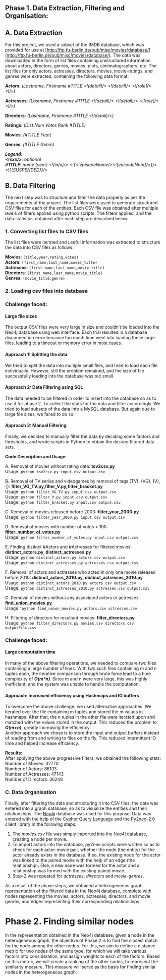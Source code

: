 ## Phase 1. Data Extraction, Filtering and Organisation:

## A. Data Extraction

For this project, we used a subset of the IMDB database, which was provided for use at [http://ftp.fu-berlin.de/pub/misc/movies/database/](http://ftp.fu-berlin.de/pub/misc/movies/database/). The data was downloaded in the form of list files containing unstructured information about actors, directors, genres, movies. plots, cinematographers, etc. The list files for only actors, actresses, directors,  movies, movie-ratings, and genres were extracted, containing the following data format:

**Actors**:
*(Lastname, Firstname #TITLE <!(detail)/> <!(detail)/> <![role]/> <!<billingPosition>/>)*

**Actresses**:
*(Lastname, Firstname #TITLE <!(detail)/> <!(detail)/> <![role]/> <!<billingPosition>/>)*

**Directors**: 
*(Lastname, Firstname #TITLE <!(detail)/>)*

**Ratings**: 
*(Dist.Num Votes Rank #TITLE)*

**Movies**: 
*(#TITLE Year)*

**Genres**: 
*(#TITLE Genre)*

**_Legend_**:    
**_<!xxx/>_**: *optional*    
**_#TITLE_**: *name (year) <!(info)/> <!{<!episodeName/><!{episodeNum}/>}/> <!{{SUSPENDED}}/>*     

## B. Data Filtering
The next step was to structure and filter the data properly as per the requirements of the project. The list files were used to generate structured CSV files for each of the entities. Each CSV file was obtained after multiple levels of filters applied using python scripts. The filters applied, and the data statistics obtained after each step are described below.

### 1. Converting list files to CSV files
The list files were iterated and useful information was extracted to structure the data into CSV files as follows:

  **Movies**: `(title,year,rating,votes)`     
  **Actors**: `(first_name,last_name,movie_title)`     
  **Actresses**: `(first_name,last_name,movie_title)`    
  **Directors**: `(first_name,last_name,movie_title)`    
  **Genres**: `(movie_title,genre)`    
  
  
### 2. Loading csv files into database

### Challenge faced:    
#### Large file sizes    
The output CSV files were very large in size and couldn’t be loaded into the Neo4j database using web interface. Each trial resulted in a database disconnection error because too much time went into loading these large files, leading to a timeout or memory error in most cases.    

#### Approach 1: Splitting the data
We tried to split the data into multiple small files, and tried to load each file individually. However, still the problem remained, and the size of file successfully loading into the database was too small.

#### Approach 2: Data Filtering using SQL
The data needed to be filtered in order to insert into the database so as to use it for phase 2. To collect the stats for the data and filter accordingly. We tried to load subsets of the data into a MySQL database. But again due to large file sizes, we failed to do so.

#### Approach 3: Manual Filtering
Finally, we decided to manually filter the data by deciding some factors and thresholds, and wrote scripts in Python to obtain the desired filtered data sets.    

**Code Description and Usage**:

A. Removal of movies without rating data: **tsv2csv.py**    
  Usage: `python tsv2csv.py input.csv output.csv`

B. Removal of TV series and video­games by removal of tags (TV), (VG), (V), {}: **filter_VG_TV.py,filter_V.py,filter_bracket.py**  
  Usage: `python filter_VG_TV.py input.csv output.csv`    
  Usage: `python filter_V.py input.csv output.csv`    
  Usage: `python filter_bracket.py input.csv output.csv`    

C. Removal of movies released before 2000: **filter_year_2000.py**    
  Usage: `python filter_year_2000.py input.csv output.csv`    

D. Removal of movies with number of votes < 100: **filter_number_of_votes.py**    
  Usage: `python filter_number_of_votes.py input.csv output.csv`   

E. Finding distinct #Actors and #Actresses for filtered movies: **distinct_actors.py, distinct_actresses.py**    
  Usage: `python distinct_actors.py actors.csv output.csv`    
  Usage: `python distinct_actresses.py actresses.csv output.csv`    

F. Removal of actors and actresses who acted in only one movie released before 2010: **distinct_actors_2010.py, distinct_actresses_2010.py**   
  Usage: `python distinct_actors_2010.py actors.csv output.csv`    
  Usage: `python distinct_actresses_2010.py actresses.csv output.csv`    

G. Removal of movies without any associated actors or actresses: **find_union_movies.py**    
  Usage:`'python find_union_movies.py actors.csv actresses.csv`    

H. Filtering of directors for resultant movies: **filter_directors.py**    
  Usage: `python filter_directors.py movies.csv directors.csv outputFile.csv`    
  
  
### Challenge faced: 
#### Large computation time         
In many of the above filtering operations, we needed to compare two files containing a large number of lines. With two such files containing m and n tuples each, the iterative comparison through brute force lead to a time complexity of **_O(m*n)_**. Since m and n were very large, this was highly inefficient, and the system was unable to handle the computation.    

#### Approach: Increased efficiency using Hashmaps and IO buffers     
To overcome the above challenge, we used alternative approaches. We iterated over the file containing m tuples and stored the m values in hashmaps. After that, the n tuples in the other file were iterated upon and matched with the values stored in the output. This reduced the problem to **_O(m+n)_**, greatly increasing the efficiency.      
Another approach we chose is to store the input and output buffers instead of reading from and writing to files on the fly. This reduced intermittent IO time and helped increase efficiency. 

**Results:**      
After applying the above progressive filters, we obtained the following stats:    
Number of Movies: 32770     
Number of Actors: 86103    
Number of Actresses: 47143      
Number of Directors: 36248    

### C. Data Organisation
Finally, after filtering the data and structuring it into CSV files, the data was entered into a graph database, so as to visualize the entities and their relationships. The [Neo4j](http://neo4j.com/) database was used for this purpose. Data was entered with the help of the [Cypher Query Language](http://neo4j.com/docs/stable/cypher-query-lang.html) and  the [Py2neo-2.0](http://py2neo.org/2.0/) client library in the following steps:     
  1. The *movies.csv* file was simply imported into the Neo4j database, creating a node per movie.
  2. To import actors into the database, py2neo scripts were written so as to check for each actor-movie pair, whether the node (the entity) for the actor already exists in the database. If so, the existing node for the actor was linked to the paired movie with the help of an edge (the relationship). Else, a new node was formed for the actor and a relationship was formed with the existing paired movie.
  3. Step-2 was repeated for *actresses*, *directors* and *movie-genres*.    

As a result of the above steps, we obtained a heterogeneous graph representation of the filtered data in the Neo4j database, complete with nodes representing the movies, actors, actresses, directors, and movie genres, and edges representing their corresponding relationships.

# Phase 2. Finding similar nodes
In the representation obtained in the Neo4j database, given a node in the heterogeneous graph, the objective of Phase 2 is to find the closest match for the node among the other nodes. For this, we aim to define a distance metric for two nodes of the same type, for which we will take various factors into consideration, and assign weights to each of the factors. Based on this metric, we will create a ranking of the other nodes, to represent the similarity measure. This measure will serve as the basis for finding similar nodes in the heterogeneous graph.

